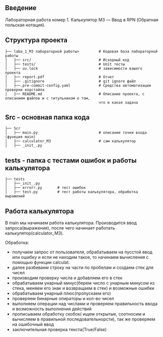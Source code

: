 ## Введение
Лабораторная работа номер 1. 
Калькулятор M3 — Ввод в RPN (Обратная польская нотация).


## Структура проекта
   
    ├── laba_1_M3 лабораторной работы>         # Кодовая база лабораторной работы
    │   ├── src/                               # Исходный код
    │   ├── tests/                             # Unit тесты
    │   ├── uv.lock                            # зависимости вашего проекта
    │   ├── report.pdf                         # Отчет
    │   ├── .gitignore                         # git ignore файл
    │   ├──.pre-commit-config.yaml             # Средства автоматизации проверки кодстайла
    │   ├── README.md                          # Описание проекта, с описанием файлов и с титульником о том,
                                               что и какая задача
## Src - основная папка кода
  
    ├── Scr         
    │   ├── main.py                            # описание точки входа (функция main)
    │   ├── calculator_M3                      # сам калькулятор
    │   ├── _init_.py                         

## tests - папка с тестами ошибок и работы калькулятора

    ├── tests         
    │   ├──_init_.py                           
    │   ├── errorr.py       # тест ошибок
    │   ├── test.py         # тест работы калькулятора, обработка выражений


## Работа калькулятора

В main мы начинаем работа калькулятора. Производится ввод запроса(выражения), после чего начинает работать калькулятор(calculator_M3).

Обработка:
 - получаем запрос от пользователя, обрабатываем на пусстой ввод или ошибку и если не находим такое, то начинаем вычисления с помощью функции calculat.
 - далее разбиваем строку на части по пробелам и создаем стек для чисел
 - производим проверку числа и добавляем его в стек
 - обрабатываем унарный минус(берем число с унарным минусом из стека, меняем его знак и возвращаем в стек) и возможные ошибки
 - обрабатываем унарный плюс(пропускаем его)
 - проверяем бинарные опираторы и кол-во чисел
 - выполняем операции над числами и проверяем правильность ввода и возможность выполнения действий
 - прописываем обработку скобок( ищем открытые, соотносим и вычисляем в правильной последовательнорсти), так же проверяем на ошибочный ввод
 - заключительная проверка текста(True/False)
